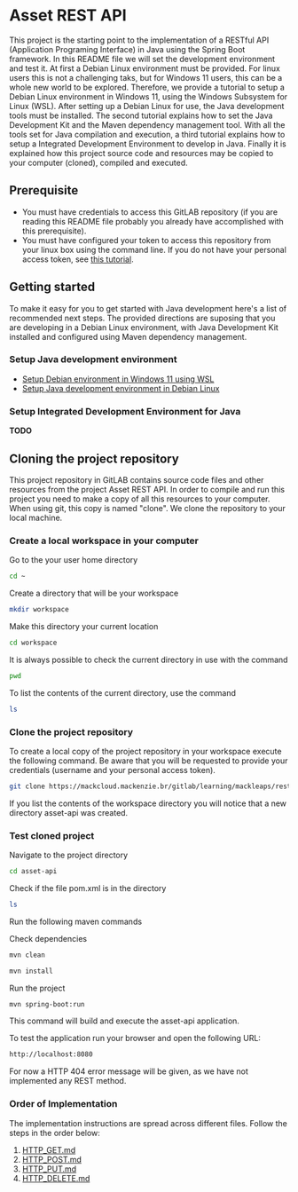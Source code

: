 # Asset REST API

This project is the starting point to the implementation of a RESTful API (Application Programing Interface) in Java using the Spring Boot framework.
In this README file we will set the development environment and test it.
At first a Debian Linux environment must be provided. For linux users this is not a challenging taks, but for Windows 11 users, this can be a whole new world to be explored. Therefore, we provide a tutorial to setup a Debian Linux environment in Windows 11, using the Windows Subsystem for Linux (WSL).
After setting up a Debian Linux for use, the Java development tools must be installed. The second tutorial explains how to set the Java Development Kit and the Maven dependency management tool.
With all the tools set for Java compilation and execution, a third tutorial explains how to setup a Integrated Development Environment to develop in Java.
Finally it is explained how this project source code and resources may be copied to your computer (cloned), compiled and executed.

## Prerequisite

- You must have credentials to access this GitLAB repository (if you are reading this README file probably you already have accomplished with this prerequisite).
- You must have configured your token to access this repository from your linux box using the command line. If you do not have your personal access token, see [this tutorial](https://mackcloud.mackenzie.br/gitlab/tutorial/tutorials/-/blob/main/gitlab/AccessTokenGitLab.md?ref_type=heads).



## Getting started

To make it easy for you to get started with Java development here's a list of recommended next steps.
The provided directions are suposing that you are developing in a Debian Linux environment, with Java Development Kit installed and configured using Maven dependency management.

### Setup Java development environment

- [Setup Debian environment in Windows 11 using WSL](https://mackcloud.mackenzie.br/gitlab/tutorial/tutorials/-/blob/main/java/SettingUpDebianBoxForJavaDevelopment.md?ref_type=heads)
- [Setup Java development environment in Debian Linux](https://mackcloud.mackenzie.br/gitlab/tutorial/tutorials/-/blob/main/java/SettingUpDebianBoxForJavaDevelopment.md?ref_type=heads)


### Setup Integrated Development Environment for Java

**TODO**


## Cloning the project repository

This project repository in GitLAB contains source code files and other resources from the project Asset REST API. In order to compile and run this project you need to make a copy of all this resources to your computer. When using git, this copy is named "clone". We clone the repository to your local machine.

### Create a local workspace in your computer

Go to the your user home directory

```bash
cd ~
```

Create a directory that will be your workspace

```bash
mkdir workspace
```

Make this directory your current location

```bash
cd workspace
```
It is always possible to check the current directory in use with the command

```bash
pwd
```

To list the contents of the current directory, use the command

```bash
ls
```

### Clone the project repository

To create a local copy of the project repository in your workspace execute the following command. Be aware that you will be requested to provide your credentials (username and your personal access token).

```bash
git clone https://mackcloud.mackenzie.br/gitlab/learning/mackleaps/rest-api.git
```

If you list the contents of the workspace directory you will notice that a new directory asset-api was created.

### Test cloned project

Navigate to the project directory

```bash
cd asset-api
```

Check if the file pom.xml is in the directory

```bash
ls
```

Run the following maven commands

Check dependencies

```bash
mvn clean
```

```bash
mvn install
```

Run the project

```bash
mvn spring-boot:run
```

This command will build and execute the asset-api application.

To test the application run your browser and open the following URL:

```bash
http://localhost:8080
```

For now a HTTP 404 error message will be given, as we have not implemented any REST method.


### Order of Implementation  

The implementation instructions are spread across different files. Follow the steps in the order below:  

1. [HTTP_GET.md](./HTTP_GET.md)
2. [HTTP_POST.md](./HTTP_POST.md)
3. [HTTP_PUT.md](./HTTP_PUT.md)
4. [HTTP_DELETE.md](./HTTP_DELETE.md) 

